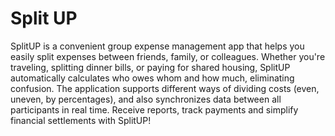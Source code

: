 # Split UP

SplitUP is a convenient group expense management app that helps you easily split expenses between friends, family, or colleagues. Whether you're traveling, splitting dinner bills, or paying for shared housing, SplitUP automatically calculates who owes whom and how much, eliminating confusion. The application supports different ways of dividing costs (even, uneven, by percentages), and also synchronizes data between all participants in real time. Receive reports, track payments and simplify financial settlements with SplitUP!